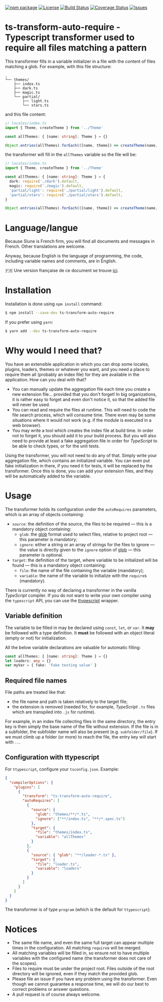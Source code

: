 [![npm package](https://badge.fury.io/js/ts-transform-auto-require.svg)](https://www.npmjs.com/package/ts-transform-auto-require)
[![License](https://img.shields.io/github/license/slune-org/ts-transform-auto-require.svg)](https://github.com/slune-org/ts-transform-auto-require/blob/master/LICENSE)
[![Build Status](https://travis-ci.org/slune-org/ts-transform-auto-require.svg?branch=master)](https://travis-ci.org/slune-org/ts-transform-auto-require)
[![Coverage Status](https://coveralls.io/repos/github/slune-org/ts-transform-auto-require/badge.svg?branch=master)](https://coveralls.io/github/slune-org/ts-transform-auto-require?branch=master)
[![Issues](https://img.shields.io/github/issues/slune-org/ts-transform-auto-require.svg)](https://github.com/slune-org/ts-transform-auto-require/issues)

# ts-transform-auto-require - Typescript transformer used to require all files matching a pattern

This transformer fills in a variable initializer in a file with the content of files matching a glob. For example, with this file structure:

    .
    └── themes/
        ├── index.ts
        ├── dark.ts
        ├── magic.ts
        └── partial/
            ├── light.ts
            └── stars.ts

and this file content:

```typescript
// locales/index.ts
import { Theme, createTheme } from '../Theme'

const allThemes: { [name: string]: Theme } = {}

Object.entries(allThemes).forEach(([name, theme]) => createTheme(name, theme))
```

the transformer will fill in the `allThemes` variable so the file will be:

```typescript
// locales/index.ts
import { Theme, createTheme } from '../Theme'

const allThemes: { [name: string]: Theme } = {
  dark: require('./dark').default,
  magic: require('./magic').default,
  'partial/light': require('./partial/light').default,
  'partial/stars': require('./partial/stars').default,
}

Object.entries(allThemes).forEach(([name, theme]) => createTheme(name, theme))
```

# Language/langue

Because Slune is French firm, you will find all documents and messages in French. Other translations are welcome.

Anyway, because English is the language of programming, the code, including variable names and comments, are in English.

:fr: Une version française de ce document se trouve [ici](doc/fr/README.md).

# Installation

Installation is done using `npm install` command:

```bash
$ npm install --save-dev ts-transform-auto-require
```

If you prefer using `yarn`:

```bash
$ yarn add --dev ts-transform-auto-require
```

# Why would I need that?

You have an extensible application in which you can drop some locales, plugins, loaders, themes or whatever you want, and you need a place to require them all (probably an index file) for they are available in the application. How can you deal with that?

- You can manually update the aggregation file each time you create a new extension file… provided that you don't forget! In big organizations, it is rather easy to forget and even don't notice it, so that the added file will never be used.
- You can read and require the files at runtime. This will need to code the file search process, which will consume time. There even may be some situations where it would not work (e.g. if the module is executed in a web browser).
- You may write a tool which creates the index file at build time. In order not to forget it, you should add it to your build process. But you will also need to provide at least a fake aggregation file in order for _TypeScript_ to be able to check types, or for the unit tests.

Using the transformer, you will not need to do any of that. Simply write your aggregation file, which contains an initialized variable. You can even put fake initialization in there, if you need it for tests, it will be replaced by the transformer. Once this is done, you can add your extension files, and they will be automatically added to the variable.

# Usage

The transformer holds its configuration under the `autoRequires` parameters, which is an array of objects containing:

- `source`: the definition of the source, the files to be required — this is a mandatory object containing:
  - `glob`: the [glob](https://www.npmjs.com/package/glob) format used to select files, relative to project root — this parameter is mandatory;
  - `ignore`: either a string or an array of strings for the files to ignore — the value is directly given to the `ignore` option of [glob](https://www.npmjs.com/package/glob) — this parameter is optional.
- `target`: the definition of the target, where variable to be initialized will be found — this is a mandatory object containing:
  - `file`: the name of the file containing the variable (mandatory);
  - `variable`: the name of the variable to initialize with the `require`s (mandatory).

There is currently no way of declaring a transformer in the vanilla _TypeScript_ compiler. If you do not want to write your own compiler using the `typescript` API, you can use the [ttypescript](https://www.npmjs.com/package/ttypescript) wrapper.

## Variable definition

The variable to be filled in may be declared using `const`, `let`, or `var`. It **may** be followed with a type definition. It **must** be followed with an object literal (empty or not) for initialization.

All the below variable declarations are valuable for automatic filling:

```typescript
const allThemes: { [name: string]: Theme } = {}
let loaders: any = {}
var myVar = { fake: 'Fake testing value' }
```

## Required file names

File paths are treated like that:

- the file name and path is taken relatively to the target file;
- the extension is removed (needed for, for example, _TypeScript_ `.ts` files which are transpiled into `.js` for runtime).

For example, in an index file collecting files in the same directory, the entry key is then simply the base name of the file without extension. If the file is in a subfolder, the subfolder name will also be present (e.g. `subfolder/file`). If we must climb up a folder (or more) to reach the file, the entry key will start with `..`.

## Configuration with ttypescript

For `ttypescript`, configure your `tsconfig.json`. Example:

```json
{
  "compilerOptions": {
    "plugins": [
      {
        "transform": "ts-transform-auto-require",
        "autoRequires": [
          {
            "source": {
              "glob": "themes/**/*.ts",
              "ignore": ["**/index.ts", "**/*.spec.ts"]
            },
            "target": {
              "file": "themes/index.ts",
              "variable": "allThemes"
            }
          },
          {
            "source": { "glob": "**/loader-*.ts" },
            "target": {
              "file": "loader.ts",
              "variable": "loaders"
            }
          }
        ]
      }
    ]
  }
}
```

The transformer is of type `program` (which is the default for `ttypescript`).

# Notices

- The same file name, and even the same full target can appear multiple times in the configuration. All matching `require`s will be merged.
- All matching variables will be filled in, so ensure not to have multiple variables with the configured name (the transformer does not care of the scopes).
- Files to require must be under the project root. Files outside of the root directory will be ignored, even if they match the provided glob.
- Please file an issue if you have any problem using the transformer. Even though we cannot guarantee a response time, we will do our best to correct problems or answer questions.
- A pull request is of course always welcome.
